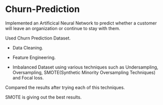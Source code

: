 # Churn-Prediction

Implemented an Artificical Neural Network to predict whether a customer will leave an organization or continue to stay with them.

Used Churn Prediction Dataset.

- Data Cleaning.

- Feature Engineering.

- Imbalanced Dataset using various techniques such as Undersampling, Oversampling, SMOTE(Synthetic Minority Oversampling Techniques) and Focal loss.

Compared the results after trying each of this techniques.

SMOTE is giving out the best results.

